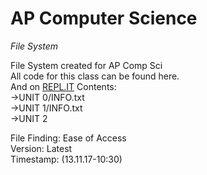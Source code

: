 # AP Computer Science
*File System*

File System created for AP Comp Sci  
All code for this class can be found here.  
And on [REPL.IT](https://repl.it/@njsharpie)
Contents:  
→UNIT 0/INFO.txt  
→UNIT 1/INFO.txt  
→UNIT 2  
  
File Finding: Ease of Access  
Version: Latest   
Timestamp: (13.11.17-10:30<AM>)  
